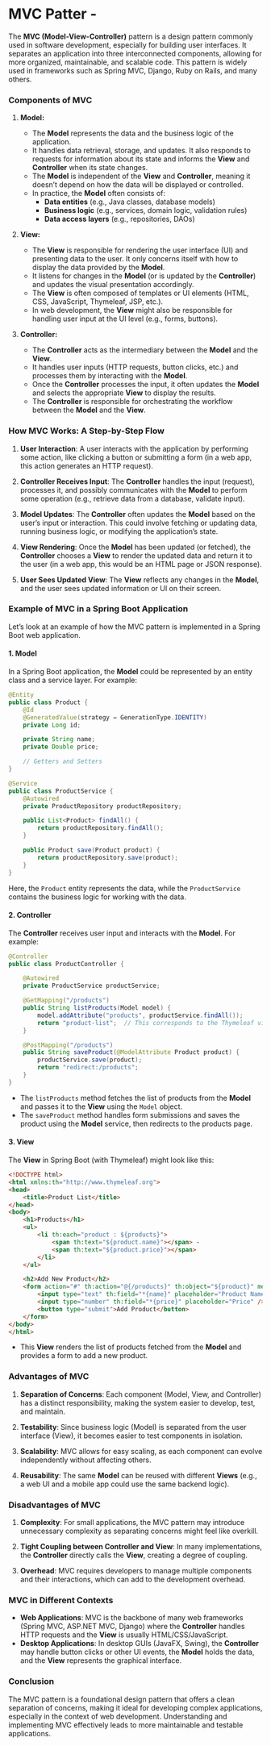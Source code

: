 # MVC Patter -

The **MVC (Model-View-Controller)** pattern is a design pattern commonly used in software development, especially for building user interfaces. It separates an application into three interconnected components, allowing for more organized, maintainable, and scalable code. This pattern is widely used in frameworks such as Spring MVC, Django, Ruby on Rails, and many others.

### Components of MVC

1. **Model:**
   
   - The **Model** represents the data and the business logic of the application.
   - It handles data retrieval, storage, and updates. It also responds to requests for information about its state and informs the **View** and **Controller** when its state changes.
   - The **Model** is independent of the **View** and **Controller**, meaning it doesn’t depend on how the data will be displayed or controlled.
   - In practice, the **Model** often consists of:
     - **Data entities** (e.g., Java classes, database models)
     - **Business logic** (e.g., services, domain logic, validation rules)
     - **Data access layers** (e.g., repositories, DAOs)

2. **View:**
   
   - The **View** is responsible for rendering the user interface (UI) and presenting data to the user. It only concerns itself with how to display the data provided by the **Model**.
   - It listens for changes in the **Model** (or is updated by the **Controller**) and updates the visual presentation accordingly.
   - The **View** is often composed of templates or UI elements (HTML, CSS, JavaScript, Thymeleaf, JSP, etc.).
   - In web development, the **View** might also be responsible for handling user input at the UI level (e.g., forms, buttons).

3. **Controller:**
   
   - The **Controller** acts as the intermediary between the **Model** and the **View**.
   - It handles user inputs (HTTP requests, button clicks, etc.) and processes them by interacting with the **Model**.
   - Once the **Controller** processes the input, it often updates the **Model** and selects the appropriate **View** to display the results.
   - The **Controller** is responsible for orchestrating the workflow between the **Model** and the **View**.

### How MVC Works: A Step-by-Step Flow

1. **User Interaction**: A user interacts with the application by performing some action, like clicking a button or submitting a form (in a web app, this action generates an HTTP request).

2. **Controller Receives Input**: The **Controller** handles the input (request), processes it, and possibly communicates with the **Model** to perform some operation (e.g., retrieve data from a database, validate input).

3. **Model Updates**: The **Controller** often updates the **Model** based on the user’s input or interaction. This could involve fetching or updating data, running business logic, or modifying the application’s state.

4. **View Rendering**: Once the **Model** has been updated (or fetched), the **Controller** chooses a **View** to render the updated data and return it to the user (in a web app, this would be an HTML page or JSON response).

5. **User Sees Updated View**: The **View** reflects any changes in the **Model**, and the user sees updated information or UI on their screen.

### Example of MVC in a Spring Boot Application

Let’s look at an example of how the MVC pattern is implemented in a Spring Boot web application.

#### 1. **Model**

In a Spring Boot application, the **Model** could be represented by an entity class and a service layer. For example:

```java
@Entity
public class Product {
    @Id
    @GeneratedValue(strategy = GenerationType.IDENTITY)
    private Long id;

    private String name;
    private Double price;

    // Getters and Setters
}

@Service
public class ProductService {
    @Autowired
    private ProductRepository productRepository;

    public List<Product> findAll() {
        return productRepository.findAll();
    }

    public Product save(Product product) {
        return productRepository.save(product);
    }
}
```

Here, the `Product` entity represents the data, while the `ProductService` contains the business logic for working with the data.

#### 2. **Controller**

The **Controller** receives user input and interacts with the **Model**. For example:

```java
@Controller
public class ProductController {

    @Autowired
    private ProductService productService;

    @GetMapping("/products")
    public String listProducts(Model model) {
        model.addAttribute("products", productService.findAll());
        return "product-list";  // This corresponds to the Thymeleaf view template
    }

    @PostMapping("/products")
    public String saveProduct(@ModelAttribute Product product) {
        productService.save(product);
        return "redirect:/products";
    }
}
```

- The `listProducts` method fetches the list of products from the **Model** and passes it to the **View** using the `Model` object.
- The `saveProduct` method handles form submissions and saves the product using the **Model** service, then redirects to the products page.

#### 3. **View**

The **View** in Spring Boot (with Thymeleaf) might look like this:

```html
<!DOCTYPE html>
<html xmlns:th="http://www.thymeleaf.org">
<head>
    <title>Product List</title>
</head>
<body>
    <h1>Products</h1>
    <ul>
        <li th:each="product : ${products}">
            <span th:text="${product.name}"></span> - 
            <span th:text="${product.price}"></span>
        </li>
    </ul>

    <h2>Add New Product</h2>
    <form action="#" th:action="@{/products}" th:object="${product}" method="post">
        <input type="text" th:field="*{name}" placeholder="Product Name" />
        <input type="number" th:field="*{price}" placeholder="Price" />
        <button type="submit">Add Product</button>
    </form>
</body>
</html>
```

- This **View** renders the list of products fetched from the **Model** and provides a form to add a new product.

### Advantages of MVC

1. **Separation of Concerns**: Each component (Model, View, and Controller) has a distinct responsibility, making the system easier to develop, test, and maintain.

2. **Testability**: Since business logic (Model) is separated from the user interface (View), it becomes easier to test components in isolation.

3. **Scalability**: MVC allows for easy scaling, as each component can evolve independently without affecting others.

4. **Reusability**: The same **Model** can be reused with different **Views** (e.g., a web UI and a mobile app could use the same backend logic).

### Disadvantages of MVC

1. **Complexity**: For small applications, the MVC pattern may introduce unnecessary complexity as separating concerns might feel like overkill.

2. **Tight Coupling between Controller and View**: In many implementations, the **Controller** directly calls the **View**, creating a degree of coupling.

3. **Overhead**: MVC requires developers to manage multiple components and their interactions, which can add to the development overhead.

### MVC in Different Contexts

- **Web Applications**: MVC is the backbone of many web frameworks (Spring MVC, ASP.NET MVC, Django) where the **Controller** handles HTTP requests and the **View** is usually HTML/CSS/JavaScript.
- **Desktop Applications**: In desktop GUIs (JavaFX, Swing), the **Controller** may handle button clicks or other UI events, the **Model** holds the data, and the **View** represents the graphical interface.

### Conclusion

The MVC pattern is a foundational design pattern that offers a clean separation of concerns, making it ideal for developing complex applications, especially in the context of web development. Understanding and implementing MVC effectively leads to more maintainable and testable applications.
